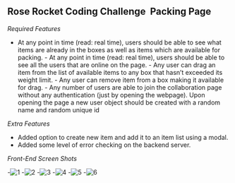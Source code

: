## Rose Rocket Coding Challenge ­ Packing Page

*Required Features*

- At any point in time (read: real time), users should be able to see what items are already in the boxes as well as items which are available for packing.
­- At any point in time (read: real time), users should be able to see all the users that are online on the page.
­- Any user can drag an item from the list of available items to any box that hasn’t exceeded its weight limit.
­- Any user can remove item from a box making it available for drag.
­- Any number of users are able to join the collaboration page without any authentication (just by opening the webpage). Upon opening the page a new user object should be created with a random name and random unique id

*Extra Features*

- Added option to create new item and add it to an item list using a modal.
- Added some level of error checking on the backend server.

*Front-End Screen Shots*

-![1](https://github.com/waff1e/chatty/blob/master/docs/1.png?raw=true)
-![2](https://github.com/waff1e/chatty/blob/master/docs/2.png?raw=true)
-![3](https://github.com/waff1e/chatty/blob/master/docs/3.png?raw=true)
-![4](https://github.com/waff1e/chatty/blob/master/docs/4.png?raw=true)
-![5](https://github.com/waff1e/chatty/blob/master/docs/5.png?raw=true)
-![6](https://github.com/waff1e/chatty/blob/master/docs/6.png?raw=true)